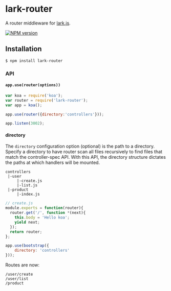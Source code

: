 lark-router
=============

A router middleware for [lark.js](https://github.com/larkjs/lark). 

[![NPM version][npm-image]][npm-url]
  
  
## Installation

```
$ npm install lark-router
```

### API
#### `app.use(router(options))`

```javascript
var koa = require('koa');
var router = require('lark-router');
var app = koa();

app.use(router({directory:'controllers'}));

app.listen(3002);
```




#### directory
The `directory` configuration option (optional) is the path to a directory.
Specify a directory to have router scan all files recursively to find files
that match the controller-spec API. With this API, the directory structure
dictates the paths at which handlers will be mounted.

```text
controllers
 |-user
     |-create.js
     |-list.js
 |-product
     |-index.js
```
```javascript
// create.js
module.exports = function(router){
  router.get('/', function *(next){
    this.body = 'Hello koa';
    yield next;
  });
  return router;
};
```
```javascript
app.use(bootstrap({
    directory: 'controllers'
}));
```
Routes are now:
```test
/user/create
/user/list
/product
```
  
[npm-image]: https://img.shields.io/npm/v/lark-router.svg?style=flat-square
[npm-url]: https://npmjs.org/package/lark-router
